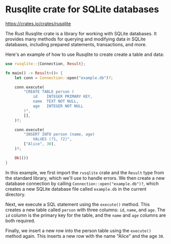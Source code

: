 # Rusqlite crate for SQLite databases

<https://crates.io/crates/rusqlite>

The Rust Rusqlite crate is a library for working with SQLite databases. It provides many methods for querying and modifying data in SQLite databases, including prepared statements, transactions, and more. 

Here's an example of how to use Rusqlite to create create a table and data:

```rust
use rusqlite::{Connection, Result};

fn main() -> Result<()> {
    let conn = Connection::open("example.db")?;

    conn.execute(
        "CREATE TABLE person (
            id    INTEGER PRIMARY KEY,
            name  TEXT NOT NULL,
            age   INTEGER NOT NULL
        )",
        [],
    )?;

    conn.execute(
        "INSERT INTO person (name, age)
            VALUES (?1, ?2)",
        ["Alice", 30],
    )?;

    Ok(())
}
```

In this example, we first import the `rusqlite` crate and the `Result` type from the standard library, which we'll use to handle errors. We then create a new database connection by calling `Connection::open("example.db")?`, which creates a new SQLite database file called `example.db` in the current directory.

Next, we execute a SQL statement using the `execute()` method. This creates a new table called `person` with three columns: `id`, `name`, and `age`. The `id` column is the primary key for the table, and the `name` and `age` columns are both required.

Finally, we insert a new row into the person table using the `execute()` method again. This inserts a new row with the name "Alice" and the age `30`.

